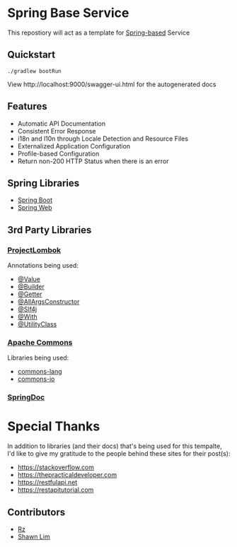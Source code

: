 # Spring Base Service

This repostiory will act as a template for [Spring-based](https://spring.io/) Service

## Quickstart

`./gradlew bootRun`

View http://localhost:9000/swagger-ui.html for the autogenerated docs

## Features

- Automatic API Documentation
- Consistent Error Response
- i18n and l10n through Locale Detection and Resource Files
- Externalized Application Configuration
- Profile-based Configuration
- Return non-200 HTTP Status when there is an error

## Spring Libraries

- [Spring Boot](https://spring.io/projects/spring-boot)
- [Spring Web](https://spring.io/guides/gs/spring-boot/)

## 3rd Party Libraries

### [ProjectLombok](https://projectlombok.org/)

Annotations being used:

- [@Value](https://projectlombok.org/features/Value)
- [@Builder](https://projectlombok.org/features/Builder)
- [@Getter](https://projectlombok.org/features/GetterSetter)
- [@AllArgsConstructor](https://projectlombok.org/features/constructor)
- [@Slf4j](https://projectlombok.org/features/log)
- [@With](https://projectlombok.org/features/With)
- [@UtilityClass](https://projectlombok.org/features/experimental/UtilityClass)

### [Apache Commons](https://commons.apache.org/)

Libraries being used:

- [commons-lang](https://commons.apache.org/proper/commons-lang/)
- [commons-io](https://commons.apache.org/proper/commons-io/)

### [SpringDoc](https://springdoc.org/)

# Special Thanks

In addition to libraries (and their docs) that's being used for this tempalte, I'd like to give my gratitude to the people behind these sites for their post(s):

- https://stackoverflow.com
- https://thepracticaldeveloper.com
- https://restfulapi.net
- https://restapitutorial.com

## Contributors
- [Rz](https://github.com/rizkimhd)
- [Shawn Lim](https://github.com/geekyme)
